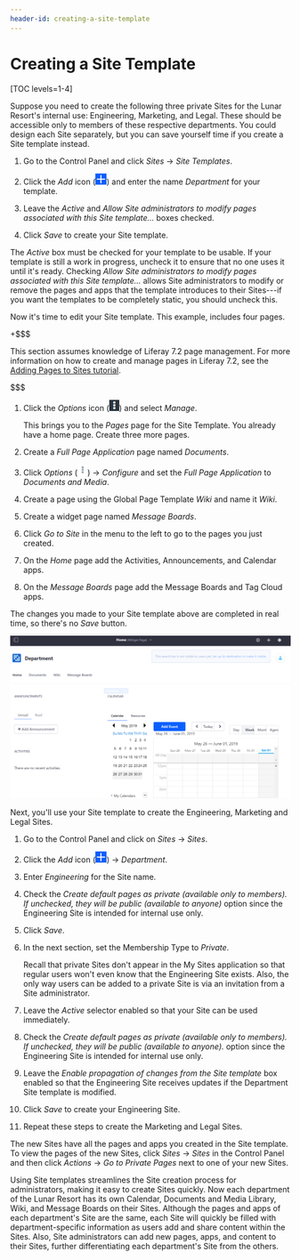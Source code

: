 ```yaml
---
header-id: creating-a-site-template
---
```


# Creating a Site Template

[TOC levels=1-4]

Suppose you need to create the following three private Sites for the Lunar
Resort's internal use: Engineering, Marketing, and Legal. These should be
accessible only to members of these respective departments. You could design
each Site separately, but you can save yourself time if you create a Site
template instead.

1.  Go to the Control Panel and click *Sites* &rarr; *Site Templates*. 

2.  Click the *Add* icon (![Add Site Template](../../../../images/icon-add.png)) 
    and enter the name *Department* for your template.

3.  Leave the *Active* and *Allow Site administrators to modify pages
    associated with this Site template...* boxes checked. 

4.  Click *Save* to create your Site template.

The *Active* box must be checked for your template to be usable. If your 
template is still a work in progress, uncheck it to ensure that no one uses it
until it's ready. Checking *Allow Site administrators to modify pages associated
with this Site template...* allows Site administrators to modify or remove the
pages and apps that the template introduces to their Sites---if you want the
templates to be completely static, you should uncheck this. 

Now it's time to edit your Site template. This example, includes four pages.

+$$$

This section assumes knowledge of Liferay 7.2 page management. For more 
information on how to create and manage pages in Liferay 7.2, see the 
[Adding Pages to Sites tutorial](/docs/7-2/user/-/knowledge_base/u/creating-and-managing-pages).

$$$

1.  Click the *Options* icon (![Options](../../../../images/icon-options.png)) 
    and select *Manage*.
 
    This brings you to the *Pages* page for the Site Template. You already have
    a home page. Create three more pages.

2.  Create a *Full Page Application* page named *Documents*.

3.  Click *Options* (![Actions](../../../../images/icon-actions.png)) 
    &rarr; *Configure* and set the *Full Page Application* to *Documents and
    Media*. 

4.  Create a page using the Global Page Template *Wiki* and name it *Wiki*.

5.  Create a widget page named *Message Boards*.

6.  Click *Go to Site* in the menu to the left to go to the pages you just 
    created.

7.  On the *Home* page add the Activities, Announcements, and Calendar apps.

8.  On the *Message Boards* page add the Message Boards and Tag Cloud apps.

The changes you made to your Site template above are completed in real time, so 
there's no *Save* button.

![Figure 1: You can see the name of the Site template you're currently editing.](../../../../images/editing-site-template.png)

Next, you'll use your Site template to create the Engineering, Marketing and
Legal Sites.

1.  Go to the Control Panel and click on *Sites* &rarr; *Sites*.

2.  Click the *Add* icon (![Add Site](../../../../images/icon-add.png)) &rarr;
    *Department*.
 
3.  Enter *Engineering* for the Site name.

4.  Check the *Create default pages as private (available only to members).
    If unchecked, they will be public (available to anyone)* option since the
    Engineering Site is intended for internal use only.

5.  Click *Save*.
 
6.  In the next section, set the Membership Type to *Private*.
 
    Recall that private Sites don't appear in the My Sites 
    application so that regular users won't even know that the Engineering Site 
    exists. Also, the only way users can be added to a private Site is via an 
    invitation from a Site administrator.
 
7.  Leave the *Active* selector enabled so that your Site can be used 
    immediately.
 
8.  Check the *Create default pages as private (available only to members). If 
    unchecked, they will be public (available to anyone).* option since the 
    Engineering Site is intended for internal use only.

9.  Leave the *Enable propagation of changes from the Site template* box 
    enabled so that the Engineering Site receives updates if the Department 
    Site template is modified.

10.  Click *Save* to create your Engineering Site.

11.  Repeat these steps to create the Marketing and Legal Sites.

The new Sites have all the pages and apps you created in the Site template. To 
view the pages of the new Sites, click *Sites* &rarr; *Sites* in the Control 
Panel and then click *Actions* &rarr; *Go to Private Pages* next to one of 
your new Sites. 

Using Site templates streamlines the Site creation process for administrators,
making it easy to create Sites quickly. Now each department of the Lunar Resort
has its own Calendar, Documents and Media Library, Wiki, and Message Boards on
their Sites. Although the pages and apps of each department's Site are the same,
each Site will quickly be filled with department-specific information as users
add and share content within the Sites. Also, Site administrators can add new
pages, apps, and content to their Sites, further differentiating each
department's Site from the others.
